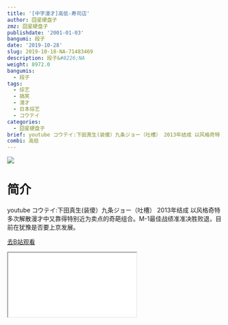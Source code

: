 ```yaml
---
title: '[中字漫才]高低-寿司店'
author: 囧星硬盘子
zmz: 囧星硬盘子
publishdate: '2001-01-03'
bangumi: 段子
date: '2019-10-28'
slug: 2019-10-18-NA-71483469
description: 段子&#8226;NA
weight: 8972.0
bangumis:
  - 段子
tags:
  - 综艺
  - 搞笑
  - 漫才
  - 日本综艺
  - コウテイ
categories:
  - 囧星硬盘子
brief: youtube コウテイ:下田真生(装傻）九条ジョー（吐槽） 2013年结成 以风格奇特 多次解散漫才中又靠得特别近为卖点的奇葩组合。M-1最佳战绩准准决胜败退，目前在犹豫是否要上京发展。
combi: 高低
---
```

![](https://raw.githubusercontent.com/tcgriffith/owaraisite/master/static/tmpimg/b4cea29a3f0b33bb46c83a0c3008029554d6faf5.jpg.480.jpg)
# 简介  
youtube
コウテイ:下田真生(装傻）九条ジョー（吐槽） 2013年结成 以风格奇特 多次解散漫才中又靠得特别近为卖点的奇葩组合。M-1最佳战绩准准决胜败退，目前在犹豫是否要上京发展。  

[去B站观看](https://www.bilibili.com/video/av71483469/)
<div class ="resp-container"><iframe class="testiframe" src="//player.bilibili.com/player.html?aid=71483469"", scrolling="no", allowfullscreen="true" > </iframe></div> 
